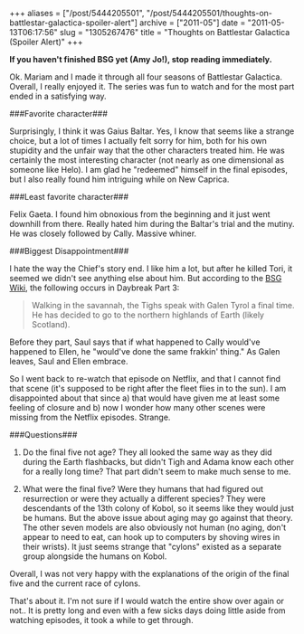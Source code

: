 +++
aliases = ["/post/5444205501", "/post/5444205501/thoughts-on-battlestar-galactica-spoiler-alert"]
archive = ["2011-05"]
date = "2011-05-13T06:17:56"
slug = "1305267476"
title = "Thoughts on Battlestar Galactica (Spoiler Alert)"
+++

**If you haven't finished BSG yet (Amy Jo!), stop reading immediately.**

Ok. Mariam and I made it through all four seasons of Battlestar Galactica.
Overall, I really enjoyed it.  The series was fun to watch and for the
most part ended in a satisfying way.

###Favorite character###

Surprisingly, I think it was Gaius Baltar.  Yes, I know that seems like
a strange choice, but a lot of times I actually felt sorry for him, both
for his own stupidity and the unfair way that the other characters treated
him.  He was certainly the most interesting character (not nearly as one
dimensional as someone like Helo).  I am glad he "redeemed" himself in the
final episodes, but I also really found him intriguing while on New
Caprica.

###Least favorite character###

Felix Gaeta.  I found him obnoxious from the beginning and it just went
downhill from there.  Really hated him during the Baltar's trial and the
mutiny.  He was closely followed by Cally.  Massive whiner.

###Biggest Disappointment###

I hate the way the Chief's story end.  I like him a lot, but after he
killed Tori, it seemed we didn't see anything else about him.  But
according to the [BSG Wiki][1], the following occurs in Daybreak Part 3:

> Walking in the savannah, the Tighs speak with Galen Tyrol a final time.
> He has decided to go to the northern highlands of Earth (likely
> Scotland).

Before they part, Saul says that if what happened to Cally would've
happened to Ellen, he "would've done the same frakkin' thing." As Galen
leaves, Saul and Ellen embrace.

So I went back to re-watch that episode on Netflix, and that I cannot find
that scene (it's supposed to be right after the fleet flies in to the
sun).  I am disappointed about that since a) that would have given me at
least some feeling of closure and b) now I wonder how many other scenes
were missing from the Netflix episodes.  Strange.

###Questions###

1) Do the final five not age? They all looked the same way as they did
during the Earth flashbacks, but didn't Tigh and Adama know each other for
a really long time?  That part didn't seem to make much sense to me.

2) What were the final five? Were they humans that had figured out
resurrection or were they actually a different species?  They were
descendants of the 13th colony of Kobol, so it seems like they would just
be humans.  But the above issue about aging may go against that theory.
The other seven models are also obviously not human (no aging, don't
appear to need to eat, can hook up to computers by shoving wires in their
wrists).  It just seems strange that "cylons" existed as a separate group
alongside the humans on Kobol.

Overall, I was not very happy with the explanations of the origin of the
final five and the current race of cylons.

That's about it.  I'm not sure if I would watch the entire show over again
or not.. It is pretty long and even with a few sicks days doing little
aside from watching episodes, it took a while to get through.

[1]: http://en.battlestarwiki.org/wiki/Daybreak,_Part_II
